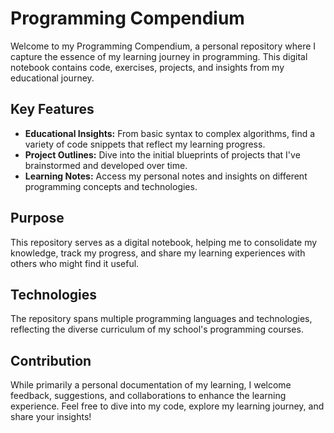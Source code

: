 # Programming Compendium

Welcome to my Programming Compendium, a personal repository where I capture the essence of my learning journey in programming. This digital notebook contains code, exercises, projects, and insights from my educational journey.

## Key Features
- **Educational Insights:** From basic syntax to complex algorithms, find a variety of code snippets that reflect my learning progress.
- **Project Outlines:** Dive into the initial blueprints of projects that I've brainstormed and developed over time.
- **Learning Notes:** Access my personal notes and insights on different programming concepts and technologies.

## Purpose
This repository serves as a digital notebook, helping me to consolidate my knowledge, track my progress, and share my learning experiences with others who might find it useful.

## Technologies
The repository spans multiple programming languages and technologies, reflecting the diverse curriculum of my school's programming courses.

## Contribution
While primarily a personal documentation of my learning, I welcome feedback, suggestions, and collaborations to enhance the learning experience. Feel free to dive into my code, explore my learning journey, and share your insights!
